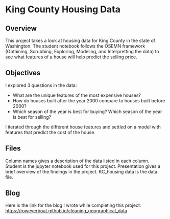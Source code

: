 
# King County Housing Data


## Overview

This project takes a look at housing data for King County in the state of Washington. The student notebook follows the OSEMN framework (Obtaining, Scrubbing, Exploring, Modeling, and Interpretting the data) to see what features of a house will help predict the selling price.

## Objectives
I explored 3 questions in the data:

* What are the unique features of the most expensive houses?
* How do houses built after the year 2000 compare to houses built before 2000?
* Which season of the year is best for buying? Which season of the year is best for selling?

I iterated through the different house features and settled on a model with features that predict the cost of the house.

## Files

Column names gives a description of the data listed in each column. Student is the jupyter notebook used for this project. Presentation gives a brief overview of the findings in the project. KC_housing data is the data file.

## Blog
Here is the link for the blog I wrote while completing this project: https://roweyerboat.github.io/cleaning_geographical_data
